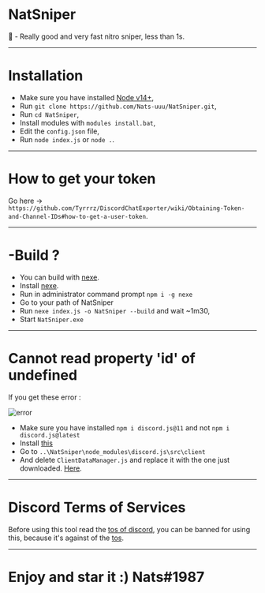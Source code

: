 # NatSniper
🌙 - Really good and very fast nitro sniper, less than 1s.

--------

# Installation

* Make sure you have installed [Node v14+](https://nodejs.org/en/),
* Run `git clone https://github.com/Nats-uuu/NatSniper.git`,
* Run `cd NatSniper`,
* Install modules with `modules install.bat`,
* Edit the `config.json` file,
* Run `node index.js` or `node .`.

-----

# How to get your token 

Go here -> `https://github.com/Tyrrrz/DiscordChatExporter/wiki/Obtaining-Token-and-Channel-IDs#how-to-get-a-user-token`.

-----

# -Build ?

* You can build with [nexe](https://github.com/nexe/nexe). 
* Install [nexe](https://github.com/nexe/nexe/releases/tag/v3.3.3).
* Run in administrator command prompt `npm i -g nexe`
* Go to your path of NatSniper
* Run `nexe index.js -o NatSniper --build` and wait ~1m30,
* Start `NatSniper.exe`

-----

# Cannot read property 'id' of undefined 

If you get these error :

![error](https://i.imgur.com/VJjRhp5.png)

* Make sure you have installed `npm i discord.js@11` and not `npm i discord.js@latest`
* Install [this](https://cdn.discordapp.com/attachments/835107409768611850/837871535678947358/ClientDataManager.js)
* Go to `..\NatSniper\node_modules\discord.js\src\client`
* And delete `ClientDataManager.js` and replace it with the one just downloaded. [Here](https://cdn.discordapp.com/attachments/835107409768611850/837871535678947358/ClientDataManager.js).

-----

# Discord Terms of Services

Before using this tool read the [tos of discord](https://discord.com/terms),
you can be banned for using this, because it's against of the [tos](https://discord.com/terms).

-----

# Enjoy and star it :) Nats#1987
